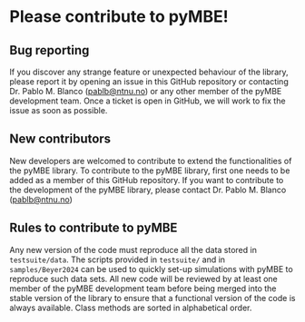 # Please contribute to pyMBE!

## Bug reporting
If you discover any strange feature or unexpected behaviour of the library, please report it by opening an issue in this GitHub repository or contacting Dr. Pablo M. Blanco (pablb@ntnu.no) or any other member of the pyMBE development team.
Once a ticket is open in GitHub, we will work to fix the issue as soon as possible.

## New contributors
New developers are welcomed to contribute to extend the functionalities of the pyMBE library. 
To contribute to the pyMBE library, first one needs to be added as a member of this GitHub repository.
If you want to contribute to the development of the pyMBE library, please contact Dr. Pablo M. Blanco (pablb@ntnu.no)

## Rules to contribute to pyMBE
Any new version of the code must reproduce all the data stored in `testsuite/data`. 
The scripts provided in `testsuite/` and in `samples/Beyer2024` can be used to quickly set-up simulations with pyMBE to reproduce such data sets.
All new code will be reviewed by at least one member of the pyMBE development team before being merged into the stable version of the library to ensure that a functional version of the code is always available.
Class methods are sorted in alphabetical order.
